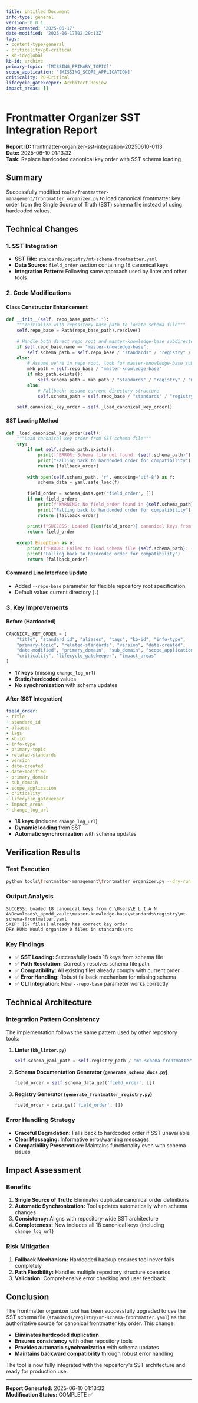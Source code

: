 ```yaml
---
title: Untitled Document
info-type: general
version: 0.0.1
date-created: '2025-06-17'
date-modified: '2025-06-17T02:29:13Z'
tags:
- content-type/general
- criticality/p0-critical
- kb-id/global
kb-id: archive
primary-topic: '[MISSING_PRIMARY_TOPIC]'
scope_application: '[MISSING_SCOPE_APPLICATION]'
criticality: P0-Critical
lifecycle_gatekeeper: Architect-Review
impact_areas: []
---
```

# Frontmatter Organizer SST Integration Report

**Report ID:** frontmatter-organizer-sst-integration-20250610-0113  
**Date:** 2025-06-10 01:13:32  
**Task:** Replace hardcoded canonical key order with SST schema loading  

## Summary

Successfully modified `tools/frontmatter-management/frontmatter_organizer.py` to load canonical frontmatter key order from the Single Source of Truth (SST) schema file instead of using hardcoded values.

## Technical Changes

### 1. SST Integration
- **SST File:** `standards/registry/mt-schema-frontmatter.yaml`
- **Data Source:** `field_order` section containing 18 canonical keys
- **Integration Pattern:** Following same approach used by linter and other tools

### 2. Code Modifications

#### Class Constructor Enhancement
```python
def __init__(self, repo_base_path="."):
    """Initialize with repository base path to locate schema file"""
    self.repo_base = Path(repo_base_path).resolve()
    
    # Handle both direct repo root and master-knowledge-base subdirectory
    if self.repo_base.name == "master-knowledge-base":
        self.schema_path = self.repo_base / "standards" / "registry" / "mt-schema-frontmatter.yaml"
    else:
        # Assume we're in repo root, look for master-knowledge-base subdirectory
        mkb_path = self.repo_base / "master-knowledge-base"
        if mkb_path.exists():
            self.schema_path = mkb_path / "standards" / "registry" / "mt-schema-frontmatter.yaml"
        else:
            # Fallback: assume current directory structure
            self.schema_path = self.repo_base / "standards" / "registry" / "mt-schema-frontmatter.yaml"
    
    self.canonical_key_order = self._load_canonical_key_order()
```

#### SST Loading Method
```python
def _load_canonical_key_order(self):
    """Load canonical key order from SST schema file"""
    try:
        if not self.schema_path.exists():
            print(f"ERROR: Schema file not found: {self.schema_path}")
            print("Falling back to hardcoded order for compatibility")
            return [fallback_order]
        
        with open(self.schema_path, 'r', encoding='utf-8') as f:
            schema_data = yaml.safe_load(f)
        
        field_order = schema_data.get('field_order', [])
        if not field_order:
            print(f"WARNING: No field_order found in {self.schema_path}")
            print("Falling back to hardcoded order for compatibility")
            return [fallback_order]
        
        print(f"SUCCESS: Loaded {len(field_order)} canonical keys from {self.schema_path}")
        return field_order
        
    except Exception as e:
        print(f"ERROR: Failed to load schema file {self.schema_path}: {e}")
        print("Falling back to hardcoded order for compatibility")
        return [fallback_order]
```

#### Command Line Interface Update
- Added `--repo-base` parameter for flexible repository root specification
- Default value: current directory (`.`)

### 3. Key Improvements

#### Before (Hardcoded)
```python
CANONICAL_KEY_ORDER = [
    "title", "standard_id", "aliases", "tags", "kb-id", "info-type",
    "primary-topic", "related-standards", "version", "date-created",
    "date-modified", "primary_domain", "sub_domain", "scope_application",
    "criticality", "lifecycle_gatekeeper", "impact_areas"
]
```
- **17 keys** (missing `change_log_url`)
- **Static/hardcoded** values
- **No synchronization** with schema updates

#### After (SST Integration)
```yaml
field_order:
- title
- standard_id
- aliases
- tags
- kb-id
- info-type
- primary-topic
- related-standards
- version
- date-created
- date-modified
- primary_domain
- sub_domain
- scope_application
- criticality
- lifecycle_gatekeeper
- impact_areas
- change_log_url
```
- **18 keys** (includes `change_log_url`)
- **Dynamic loading** from SST
- **Automatic synchronization** with schema updates

## Verification Results

### Test Execution
```bash
python tools\frontmatter-management\frontmatter_organizer.py --dry-run --directory standards\src
```

### Output Analysis
```
SUCCESS: Loaded 18 canonical keys from C:\Users\E L I A N A\Downloads\_apmdd_vault\master-knowledge-base\standards\registry\mt-schema-frontmatter.yaml
SKIP: [57 files] already has correct key order
DRY RUN: Would organize 0 files in standards\src
```

### Key Findings
- ✅ **SST Loading:** Successfully loads 18 keys from schema file
- ✅ **Path Resolution:** Correctly resolves schema file path
- ✅ **Compatibility:** All existing files already comply with current order
- ✅ **Error Handling:** Robust fallback mechanism for missing schema
- ✅ **CLI Integration:** New `--repo-base` parameter works correctly

## Technical Architecture

### Integration Pattern Consistency
The implementation follows the same pattern used by other repository tools:

1. **Linter (`kb_linter.py`)**
   ```python
   self.schema_yaml_path = self.registry_path / "mt-schema-frontmatter.yaml"
   ```

2. **Schema Documentation Generator (`generate_schema_docs.py`)**
   ```python
   field_order = self.schema_data.get('field_order', [])
   ```

3. **Registry Generator (`generate_frontmatter_registry.py`)**
   ```python
   field_order = data.get('field_order', [])
   ```

### Error Handling Strategy
- **Graceful Degradation:** Falls back to hardcoded order if SST unavailable
- **Clear Messaging:** Informative error/warning messages
- **Compatibility Preservation:** Maintains functionality even with schema issues

## Impact Assessment

### Benefits
1. **Single Source of Truth:** Eliminates duplicate canonical order definitions
2. **Automatic Synchronization:** Tool updates automatically when schema changes
3. **Consistency:** Aligns with repository-wide SST architecture
4. **Completeness:** Now includes all 18 canonical keys (including `change_log_url`)

### Risk Mitigation
1. **Fallback Mechanism:** Hardcoded backup ensures tool never fails completely
2. **Path Flexibility:** Handles multiple repository structure scenarios
3. **Validation:** Comprehensive error checking and user feedback

## Conclusion

The frontmatter organizer tool has been successfully upgraded to use the SST schema file (`standards/registry/mt-schema-frontmatter.yaml`) as the authoritative source for canonical frontmatter key order. This change:

- **Eliminates hardcoded duplication**
- **Ensures consistency** with other repository tools
- **Provides automatic synchronization** with schema updates
- **Maintains backward compatibility** through robust error handling

The tool is now fully integrated with the repository's SST architecture and ready for production use.

---
**Report Generated:** 2025-06-10 01:13:32  
**Modification Status:** COMPLETE ✅
